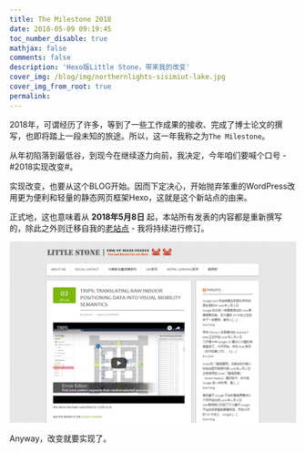 ```yaml
---
title: The Milestone 2018
date: 2018-05-09 09:19:45
toc_number_disable: true
mathjax: false
comments: false
description: 'Hexo版Little Stone，带来我的改变'
cover_img: /blog/img/northernlights-sisimiut-lake.jpg
cover_img_from_root: true
permalink:
---
```


2018年，可谓经历了许多，等到了一些工作成果的接收、完成了博士论文的撰写，也即将踏上一段未知的旅途。所以，这一年我称之为`The Milestone`。

从年初陷落到最低谷，到现今在继续逐力向前，我决定，今年咱们要喊个口号 - #2018实现改变#。

实现改变，也要从这个BLOG开始。因而下定决心，开始抛弃笨重的WordPress改用更为便利和轻量的静态网页框架Hexo，这就是这个新站点的由来。

正式地，这也意味着从 **2018年5月8日** 起，本站所有发表的内容都是重新撰写的，除此之外则迁移自我的[老站点](http://blog.longaspire.com/) - 我将持续进行修订。

![再看一眼老站点的截图吧](index/old_blog.png)

Anyway，改变就要实现了。

